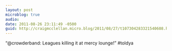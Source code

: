 ```yaml
---
layout: post
microblog: true
audio: 
date: 2011-08-26 23:11:49 -0500
guid: http://craigmcclellan.micro.blog/2011/08/27/t107304283321540608.html
---
```

“@crowderband: Leagues killing it at mercy lounge!” #toldya
